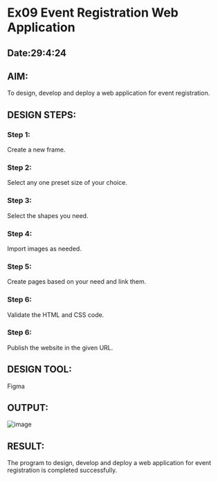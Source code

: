 # Ex09 Event Registration Web Application
## Date:29:4:24

## AIM:
To design, develop and deploy a web application for event registration.

## DESIGN STEPS:

### Step 1:
Create a new frame.

### Step 2:
Select any one preset size of your choice.

### Step 3:
Select the shapes you need.

### Step 4:
Import images as needed.

### Step 5:
Create pages based on your need and link them.

### Step 6:

Validate the HTML and CSS code.

### Step 6:

Publish the website in the given URL.

## DESIGN TOOL:
Figma

## OUTPUT:
![image](https://github.com/Karthi051/Figma/assets/148327224/db9616aa-82b4-439d-90dc-809d43215333)





## RESULT:
The program to design, develop and deploy a web application for event registration is completed successfully.

